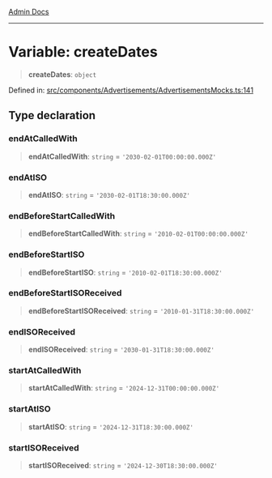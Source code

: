 [Admin Docs](/)

***

# Variable: createDates

> **createDates**: `object`

Defined in: [src/components/Advertisements/AdvertisementsMocks.ts:141](https://github.com/PalisadoesFoundation/talawa-admin/blob/main/src/components/Advertisements/AdvertisementsMocks.ts#L141)

## Type declaration

### endAtCalledWith

> **endAtCalledWith**: `string` = `'2030-02-01T00:00:00.000Z'`

### endAtISO

> **endAtISO**: `string` = `'2030-02-01T18:30:00.000Z'`

### endBeforeStartCalledWith

> **endBeforeStartCalledWith**: `string` = `'2010-02-01T00:00:00.000Z'`

### endBeforeStartISO

> **endBeforeStartISO**: `string` = `'2010-02-01T18:30:00.000Z'`

### endBeforeStartISOReceived

> **endBeforeStartISOReceived**: `string` = `'2010-01-31T18:30:00.000Z'`

### endISOReceived

> **endISOReceived**: `string` = `'2030-01-31T18:30:00.000Z'`

### startAtCalledWith

> **startAtCalledWith**: `string` = `'2024-12-31T00:00:00.000Z'`

### startAtISO

> **startAtISO**: `string` = `'2024-12-31T18:30:00.000Z'`

### startISOReceived

> **startISOReceived**: `string` = `'2024-12-30T18:30:00.000Z'`
